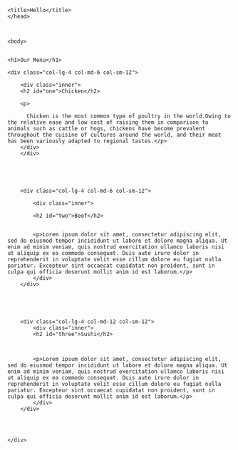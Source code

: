 <!DOCTYPE html>
<!-- saved from url=(0054)https://rishi1707.github.io/coursera-assignments/mod2/ -->
<html><head><meta http-equiv="Content-Type" content="text/html; charset=UTF-8">
     <link href="./Hello_files/css.css" rel="stylesheet" type="text/css">
    
    <title>Hello</title>
    </head>



    <body>
    
    
    <h1>Our Menu</h1>
    
    
 <div class="row">
    
    <div class="col-lg-4 col-md-6 col-sm-12">
        
        <div class="inner">
        <h2 id="one">Chicken</h2>
        
        <p>
            
          Chicken is the most common type of poultry in the world.Owing to the relative ease and low cost of raising them in comparison to animals such as cattle or hogs, chickens have become prevalent throughout the cuisine of cultures around the world, and their meat has been variously adapted to regional tastes.</p>
        </div>
        </div>
        
        
        
        
        
        <div class="col-lg-4 col-md-6 col-sm-12">
            
            <div class="inner">
            
            <h2 id="two">Beef</h2> 
            
            
            <p>Lorem ipsum dolor sit amet, consectetur adipiscing elit, sed do eiusmod tempor incididunt ut labore et dolore magna aliqua. Ut enim ad minim veniam, quis nostrud exercitation ullamco laboris nisi ut aliquip ex ea commodo consequat. Duis aute irure dolor in reprehenderit in voluptate velit esse cillum dolore eu fugiat nulla pariatur. Excepteur sint occaecat cupidatat non proident, sunt in culpa qui officia deserunt mollit anim id est laborum.</p>
            </div>
        </div>
        
        
        
        
        
        <div class="col-lg-4 col-md-12 col-sm-12">
            <div class="inner">
            <h2 id="three">Sushi</h2>
            


            <p>Lorem ipsum dolor sit amet, consectetur adipiscing elit, sed do eiusmod tempor incididunt ut labore et dolore magna aliqua. Ut enim ad minim veniam, quis nostrud exercitation ullamco laboris nisi ut aliquip ex ea commodo consequat. Duis aute irure dolor in reprehenderit in voluptate velit esse cillum dolore eu fugiat nulla pariatur. Excepteur sint occaecat cupidatat non proident, sunt in culpa qui officia deserunt mollit anim id est laborum.</p>
            </div>
        </div>
    
    
    
    
    </div>
    
    






</body></html>
